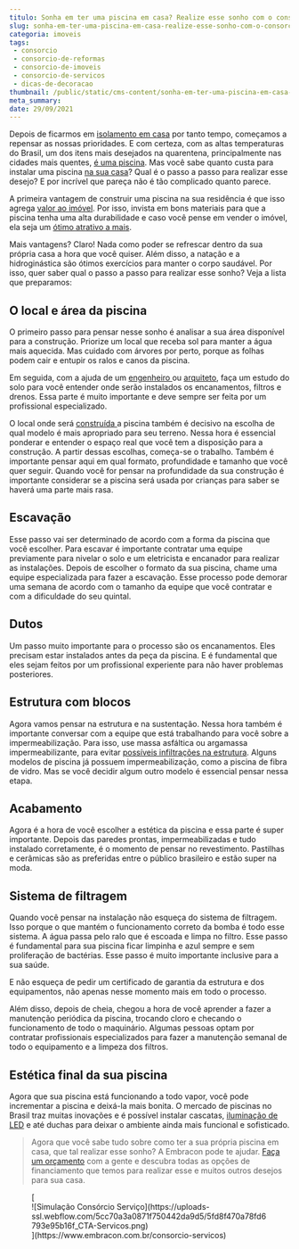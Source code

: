 ```yaml
---
titulo: Sonha em ter uma piscina em casa? Realize esse sonho com o consórcio de serviços
slug: sonha-em-ter-uma-piscina-em-casa-realize-esse-sonho-com-o-consorcio-de-servicos
categoria: imoveis
tags:
 - consorcio
 - consorcio-de-reformas
 - consorcio-de-imoveis
 - consorcio-de-servicos
 - dicas-de-decoracao
thumbnail: /public/static/cms-content/sonha-em-ter-uma-piscina-em-casa-realize-esse-sonho-com-o-consorcio-de-servicos.jpg
meta_summary: 
date: 29/09/2021
---
```

Depois de ficarmos em [isolamento em casa](https://www.embracon.com.br/blog/habitos-de-consumo-antes-durante-e-pos-pandemia) por tanto tempo, começamos a repensar as nossas prioridades. E com certeza, com as altas temperaturas do Brasil, um dos itens mais desejados na quarentena, principalmente nas cidades mais quentes, [é uma piscina](https://www.embracon.com.br/blog/afinal-vale-a-pena-ter-uma-piscina-em-casa-confira-os-pros-e-contras). Mas você sabe quanto custa para instalar uma piscina [na sua casa](https://www.embracon.com.br/blog/5-coisas-que-voce-precisa-saber-para-construir-uma-casa)? Qual é o passo a passo para realizar esse desejo? E por incrível que pareça não é tão complicado quanto parece.

A primeira vantagem de construir uma piscina na sua residência é que isso agrega [valor ao imóvel](https://www.embracon.com.br/blog/qual-e-a-documentacao-necessaria-para-a-compra-de-um-imovel). Por isso, invista em bons materiais para que a piscina tenha uma alta durabilidade e caso você pense em vender o imóvel, ela seja um [ótimo atrativo a mais](https://www.embracon.com.br/blog/o-que-nao-pode-faltar-na-area-externa-da-casa-para-garantir-o-lazer-da-familia).

Mais vantagens? Claro! Nada como poder se refrescar dentro da sua própria casa a hora que você quiser. Além disso, a natação e a hidroginástica são ótimos exercícios para manter o corpo saudável. Por isso, quer saber qual o passo a passo para realizar esse sonho? Veja a lista que preparamos:

O local e área da piscina
-------------------------

O primeiro passo para pensar nesse sonho é analisar a sua área disponível para a construção. Priorize um local que receba sol para manter a água mais aquecida. Mas cuidado com árvores por perto, porque as folhas podem cair e entupir os ralos e canos da piscina.

Em seguida, com a ajuda de um [engenheiro ](https://www.embracon.com.br/blog/afinal-preciso-de-um-engenheiro-de-obras-para-reformar-a-minha-casa)ou [arquiteto](https://www.embracon.com.br/blog/como-contratar-um-arquiteto-para-a-sua-reforma), faça um estudo do solo para você entender onde serão instalados os encanamentos, filtros e drenos. Essa parte é muito importante e deve sempre ser feita por um profissional especializado.

O local onde será [construída ](https://www.embracon.com.br/blog/como-construir-a-casa-dos-sonhos-guia-completo)a piscina também é decisivo na escolha de qual modelo é mais apropriado para seu terreno. Nessa hora é essencial ponderar e entender o espaço real que você tem a disposição para a construção. A partir dessas escolhas, começa-se o trabalho. Também é importante pensar aqui em qual formato, profundidade e tamanho que você quer seguir. Quando você for pensar na profundidade da sua construção é importante considerar se a piscina será usada por crianças para saber se haverá uma parte mais rasa.

Escavação
---------

Esse passo vai ser determinado de acordo com a forma da piscina que você escolher. Para escavar é importante contratar uma equipe previamente para nivelar o solo e um eletricista e encanador para realizar as instalações. Depois de escolher o formato da sua piscina, chame uma equipe especializada para fazer a escavação. Esse processo pode demorar uma semana de acordo com o tamanho da equipe que você contratar e com a dificuldade do seu quintal.

Dutos 
------

Um passo muito importante para o processo são os encanamentos. Eles precisam estar instalados antes da peça da piscina. E é fundamental que eles sejam feitos por um profissional experiente para não haver problemas posteriores.

Estrutura com blocos
--------------------

Agora vamos pensar na estrutura e na sustentação. Nessa hora também é importante conversar com a equipe que está trabalhando para você sobre a impermeabilização. Para isso, use massa asfáltica ou argamassa impermeabilizante, para evitar [possíveis infiltrações na estrutura](https://www.embracon.com.br/blog/saiba-o-que-fazer-para-evitar-infiltracao-na-sua-casa). Alguns modelos de piscina já possuem impermeabilização, como a piscina de fibra de vidro. Mas se você decidir algum outro modelo é essencial pensar nessa etapa.

Acabamento
----------

Agora é a hora de você escolher a estética da piscina e essa parte é super importante. Depois das paredes prontas, impermeabilizadas e tudo instalado corretamente, é o momento de pensar no revestimento. Pastilhas e cerâmicas são as preferidas entre o público brasileiro e estão super na moda.

Sistema de filtragem
--------------------

Quando você pensar na instalação não esqueça do sistema de filtragem. Isso porque o que mantém o funcionamento correto da bomba é todo esse sistema. A água passa pelo ralo que é escoada e limpa no filtro. Esse passo é fundamental para sua piscina ficar limpinha e azul sempre e sem proliferação de bactérias. Esse passo é muito importante inclusive para a sua saúde.

E não esqueça de pedir um certificado de garantia da estrutura e dos equipamentos, não apenas nesse momento mais em todo o processo.

Além disso, depois de cheia, chegou a hora de você aprender a fazer a manutenção periódica da piscina, trocando cloro e checando o funcionamento de todo o maquinário. Algumas pessoas optam por contratar profissionais especializados para fazer a manutenção semanal de todo o equipamento e a limpeza dos filtros.

Estética final da sua piscina
-----------------------------

Agora que sua piscina está funcionando a todo vapor, você pode incrementar a piscina e deixá-la mais bonita. O mercado de piscinas no Brasil traz muitas inovações e é possível instalar cascatas, [iluminação de LED](https://www.embracon.com.br/blog/5-dicas-indispensaveis-para-voce-economizar-energia-eletrica) e até duchas para deixar o ambiente ainda mais funcional e sofisticado.

> Agora que você sabe tudo sobre como ter a sua própria piscina em casa, que tal realizar esse sonho? A Embracon pode te ajudar. [Faça um orçamento](https://www.embracon.com.br/consorcio-servicos) com a gente e descubra todas as opções de financiamento que temos para realizar esse e muitos outros desejos para sua casa.

<figure class="w-richtext-figure-type-image w-richtext-align-center">[<div>![Simulação Consórcio Serviço](https://uploads-ssl.webflow.com/5cc70a3a0871f750442da9d5/5fd8f470a78fd6793e95b16f_CTA-Servicos.png)</div>](https://www.embracon.com.br/consorcio-servicos)</figure>
